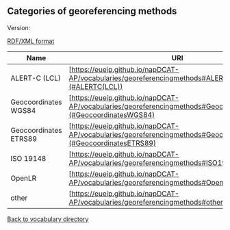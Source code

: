 ## Categories of georeferencing methods

Version:

[RDF/XML format](www.google.com)

Name | URI
---- | ---
<a name="ALERTC(LCL)"></a> ALERT-C (LCL) | [https://eueip.github.io/napDCAT-AP/vocabularies/georeferencingmethods#ALERTC(LCL)](#ALERTC(LCL))
<a name="GeocoordinatesWGS84"></a> Geocoordinates WGS84 | [https://eueip.github.io/napDCAT-AP/vocabularies/georeferencingmethods#GeocoordinatesWGS84](#GeocoordinatesWGS84)
<a name="GeocoordinatesETRS89"></a> Geocoordinates ETRS89 | [https://eueip.github.io/napDCAT-AP/vocabularies/georeferencingmethods#GeocoordinatesETRS89](#GeocoordinatesETRS89)
<a name="ISO19148"></a> ISO 19148  | [https://eueip.github.io/napDCAT-AP/vocabularies/georeferencingmethods#ISO19148](#ISO19148)
<a name="OpenLR"></a> OpenLR | [https://eueip.github.io/napDCAT-AP/vocabularies/georeferencingmethods#OpenLR](#OpenLR)
<a name="other"></a> other | [https://eueip.github.io/napDCAT-AP/vocabularies/georeferencingmethods#other](#other)


[Back to vocabulary directory](https://eueip.github.io/napDCAT-AP/vocabularies/)
